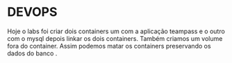 # DEVOPS

Hoje o labs foi criar dois containers um com a aplicação teampass e o outro com o mysql depois linkar os dois containers. Também criamos um volume fora do container. Assim podemos matar os containers preservando os dados do banco .
